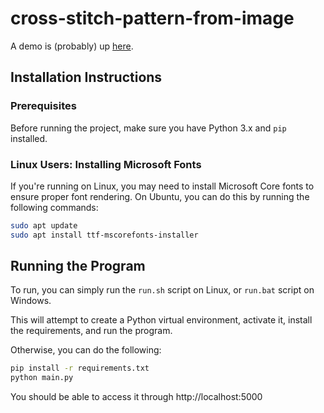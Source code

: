 # cross-stitch-pattern-from-image

A demo is (probably) up [here](https://pattern.sadlads.com).

## Installation Instructions

### Prerequisites
Before running the project, make sure you have Python 3.x and `pip` installed.

### Linux Users: Installing Microsoft Fonts

If you're running on Linux, you may need to install Microsoft Core fonts to ensure proper font rendering. On Ubuntu, you can do this by running the following commands:

```bash
sudo apt update
sudo apt install ttf-mscorefonts-installer
```

## Running the Program

To run, you can simply run the `run.sh` script on Linux, or `run.bat` script on Windows.

This will attempt to create a Python virtual environment, activate it, install the requirements, and run the program.

Otherwise, you can do the following:

```bash
pip install -r requirements.txt
python main.py
```

You should be able to access it through http://localhost:5000
